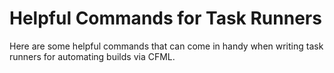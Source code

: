 # Helpful Commands for Task Runners

Here are some helpful commands that can come in handy when writing task runners for automating builds via CFML.